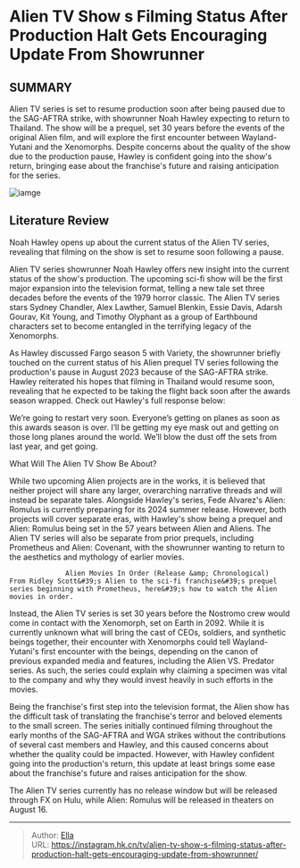 # Alien TV Show s Filming Status After Production Halt Gets Encouraging Update From Showrunner


## SUMMARY 



  Alien TV series is set to resume production soon after being paused due to the SAG-AFTRA strike, with showrunner Noah Hawley expecting to return to Thailand.   The show will be a prequel, set 30 years before the events of the original Alien film, and will explore the first encounter between Wayland-Yutani and the Xenomorphs.   Despite concerns about the quality of the show due to the production pause, Hawley is confident going into the show&#39;s return, bringing ease about the franchise&#39;s future and raising anticipation for the series.  

![iamge](https://static1.srcdn.com/wordpress/wp-content/uploads/2024/01/xenomorph-showing-its-teeth-in-alien-covenant.jpg)

## Literature Review

Noah Hawley opens up about the current status of the Alien TV series, revealing that filming on the show is set to resume soon following a pause.




Alien TV series showrunner Noah Hawley offers new insight into the current status of the show&#39;s production. The upcoming sci-fi show will be the first major expansion into the television format, telling a new tale set three decades before the events of the 1979 horror classic. The Alien TV series stars Sydney Chandler, Alex Lawther, Samuel Blenkin, Essie Davis, Adarsh Gourav, Kit Young, and Timothy Olyphant as a group of Earthbound characters set to become entangled in the terrifying legacy of the Xenomorphs.




As Hawley discussed Fargo season 5 with Variety, the showrunner briefly touched on the current status of his Alien prequel TV series following the production&#39;s pause in August 2023 because of the SAG-AFTRA strike. Hawley reiterated his hopes that filming in Thailand would resume soon, revealing that he expected to be taking the flight back soon after the awards season wrapped. Check out Hawley&#39;s full response below:


We’re going to restart very soon. Everyone’s getting on planes as soon as this awards season is over. I’ll be getting my eye mask out and getting on those long planes around the world. We’ll blow the dust off the sets from last year, and get going.



 What Will The Alien TV Show Be About? 
          

While two upcoming Alien projects are in the works, it is believed that neither project will share any larger, overarching narrative threads and will instead be separate tales. Alongside Hawley&#39;s series, Fede Alvarez&#39;s Alien: Romulus is currently preparing for its 2024 summer release. However, both projects will cover separate eras, with Hawley&#39;s show being a prequel and Alien: Romulus being set in the 57 years between Alien and Aliens. The Alien TV series will also be separate from prior prequels, including Prometheus and Alien: Covenant, with the showrunner wanting to return to the aesthetics and mythology of earlier movies.




                  Alien Movies In Order (Release &amp; Chronological)   From Ridley Scott&#39;s Alien to the sci-fi franchise&#39;s prequel series beginning with Prometheus, here&#39;s how to watch the Alien movies in order.   

Instead, the Alien TV series is set 30 years before the Nostromo crew would come in contact with the Xenomorph, set on Earth in 2092. While it is currently unknown what will bring the cast of CEOs, soldiers, and synthetic beings together, their encounter with Xenomorphs could tell Wayland-Yutani&#39;s first encounter with the beings, depending on the canon of previous expanded media and features, including the Alien VS. Predator series. As such, the series could explain why claiming a specimen was vital to the company and why they would invest heavily in such efforts in the movies.

Being the franchise&#39;s first step into the television format, the Alien show has the difficult task of translating the franchise&#39;s terror and beloved elements to the small screen. The series initially continued filming throughout the early months of the SAG-AFTRA and WGA strikes without the contributions of several cast members and Hawley, and this caused concerns about whether the quality could be impacted. However, with Hawley confident going into the production&#39;s return, this update at least brings some ease about the franchise&#39;s future and raises anticipation for the show.






The Alien TV series currently has no release window but will be released through FX on Hulu, while Alien: Romulus will be released in theaters on August 16.






---

> Author: [Ella](https://instagram.hk.cn/)  
> URL: https://instagram.hk.cn/tv/alien-tv-show-s-filming-status-after-production-halt-gets-encouraging-update-from-showrunner/  


